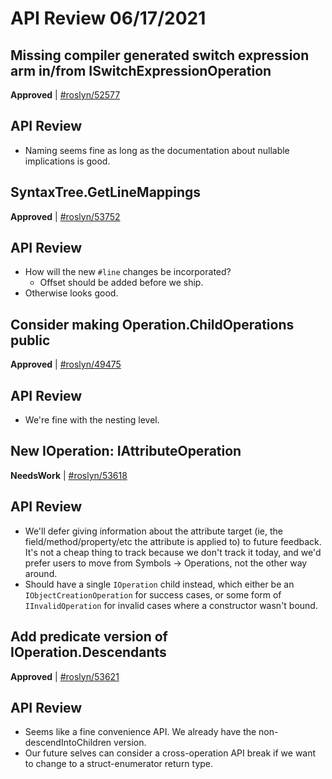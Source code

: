 # API Review 06/17/2021

## Missing compiler generated switch expression arm in/from ISwitchExpressionOperation

**Approved** | [#roslyn/52577](https://github.com/dotnet/roslyn/issues/52577#issuecomment-863562850)

## API Review

* Naming seems fine as long as the documentation about nullable implications is good.
## SyntaxTree.GetLineMappings

**Approved** | [#roslyn/53752](https://github.com/dotnet/roslyn/issues/53752#issuecomment-863563291)

## API Review

* How will the new `#line` changes be incorporated?
    * Offset should be added before we ship.
* Otherwise looks good.
## Consider making Operation.ChildOperations public

**Approved** | [#roslyn/49475](https://github.com/dotnet/roslyn/issues/49475#issuecomment-863563588)

## API Review

* We're fine with the nesting level.
## New IOperation: IAttributeOperation

**NeedsWork** | [#roslyn/53618](https://github.com/dotnet/roslyn/issues/53618#issuecomment-863564797)

## API Review

* We'll defer giving information about the attribute target (ie, the field/method/property/etc the attribute is applied to) to future feedback. It's not a cheap thing to track because we don't track it today, and we'd prefer users to move from Symbols -> Operations, not the other way around.
* Should have a single `IOperation` child instead, which either be an `IObjectCreationOperation` for success cases, or some form of `IInvalidOperation` for invalid cases where a constructor wasn't bound.
## Add predicate version of IOperation.Descendants

**Approved** | [#roslyn/53621](https://github.com/dotnet/roslyn/issues/53621#issuecomment-863565123)

## API Review

* Seems like a fine convenience API. We already have the non-descendIntoChildren version.
* Our future selves can consider a cross-operation API break if we want to change to a struct-enumerator return type.
